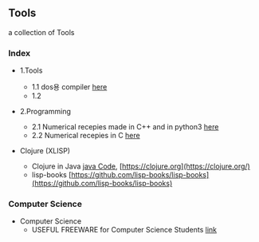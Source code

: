 ## Tools
a collection of Tools
### Index
* 1.Tools
  * 1.1 dos용 compiler [here](https://github.com/fragglet/dos-compilers)
  * 1.2 

* 2.Programming
  * 2.1 Numerical recepies made in C++ and in python3 [here](https://github.com/KrzysiekJa/Numerical-recepies)
  * 2.2 Numerical recepies in C [here](https://github.com/saulwiggin/Numerical-Recipies-in-C)

* Clojure (XLISP)
  * Clojure in Java [java Code](https://github.com/clojure/), [https://clojure.org](https://clojure.org/)
  * lisp-books [https://github.com/lisp-books/lisp-books](https://github.com/lisp-books/lisp-books)

### Computer Science
* Computer Science
  * USEFUL FREEWARE for Computer Science Students [link](https://home.cs.colorado.edu/~main/freeware.html)
